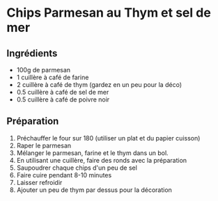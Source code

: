 # Chips Parmesan au Thym et sel de mer

## Ingrédients

* 100g de parmesan
* 1 cuillère à café de farine
* 2 cuillère à café de thym (gardez en un peu pour la déco)
* 0.5 cuillère à café de sel de mer
* 0.5 cuillère à café de poivre noir

## Préparation

1. Préchauffer le four sur 180 (utiliser un plat et du papier cuisson)
2. Raper le parmesan
3. Mélanger le parmesan, farine et le thym dans un bol.
4. En utilisant une cuillère, faire des ronds avec la préparation
5. Saupoudrer chaque chips d'un peu de sel
6. Faire cuire pendant 8-10 minutes
7. Laisser refroidir
8. Ajouter un peu de thym par dessus pour la décoration
